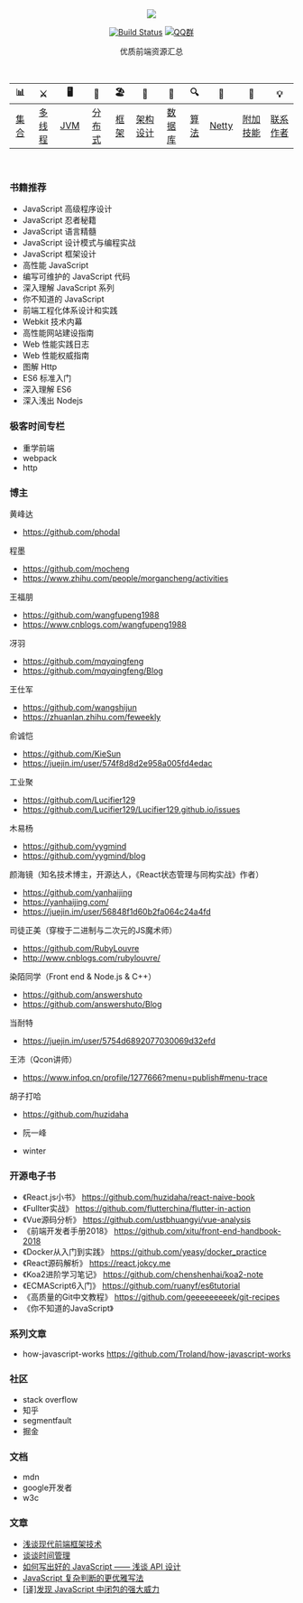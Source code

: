 <div align="center">  

<img src="https://ws1.sinaimg.cn/large/0069RVTdly1fubocn5pxaj30go082dg1.jpg" width=""/> 
<br/>

[![Build Status](https://travis-ci.org/crossoverJie/JCSprout.svg?branch=master)](https://travis-ci.org/crossoverJie/JCSprout)
[![QQ群](https://img.shields.io/badge/QQ%E7%BE%A4-787381170-yellowgreen.svg)](https://jq.qq.com/?_wv=1027&k=5HPYvQk)

[qq0groupsvg]: https://img.shields.io/badge/QQ%E7%BE%A4-787381170-yellowgreen.svg
[qq0group]: https://jq.qq.com/?_wv=1027&k=5HPYvQk

优质前端资源汇总
</div><br>


| 📊 |⚔️ | 🖥 | 🚏 | 🏖  | 🌁| 📮 | 🔍 | 🚀 | 🌈 |💡
| :--------: | :---------: | :---------: | :---------: | :---------: | :---------:| :---------: | :-------: | :-------:| :------:|:------:|
| [集合](#常用集合) | [多线程](#java-多线程)|[JVM](#jvm) | [分布式](#分布式相关) |[框架](#常用框架第三方组件)|[架构设计](#架构设计)| [数据库](#db-相关) |[算法](#数据结构与算法)|[Netty](#netty-相关)| [附加技能](#附加技能)|[联系作者](#联系作者) |
<br>

### 书籍推荐
- JavaScript 高级程序设计
- JavaScript 忍者秘籍
- JavaScript 语言精髓
- JavaScript 设计模式与编程实战
- JavaScript 框架设计
- 高性能 JavaScript
- 编写可维护的 JavaScript 代码
- 深入理解 JavaScript 系列
- 你不知道的 JavaScript
- 前端工程化体系设计和实践
- Webkit 技术内幕
- 高性能网站建设指南
- Web 性能实践日志
- Web 性能权威指南
- 图解 Http
- ES6 标准入门
- 深入理解 ES6
- 深入浅出 Nodejs

### 极客时间专栏
- 重学前端
- webpack
- http

### 博主
黄峰达
- https://github.com/phodal

程墨
- https://github.com/mocheng
- https://www.zhihu.com/people/morgancheng/activities

王福朋
- https://github.com/wangfupeng1988
- https://www.cnblogs.com/wangfupeng1988

冴羽
- https://github.com/mqyqingfeng
- https://github.com/mqyqingfeng/Blog

王仕军
- https://github.com/wangshijun
- https://zhuanlan.zhihu.com/feweekly

俞诚恺
- https://github.com/KieSun
- https://juejin.im/user/574f8d8d2e958a005fd4edac

工业聚
- https://github.com/Lucifier129
- https://github.com/Lucifier129/Lucifier129.github.io/issues

木易杨
- https://github.com/yygmind
- https://github.com/yygmind/blog

颜海镜（知名技术博主，开源达人，《React状态管理与同构实战》作者）
- https://github.com/yanhaijing
- https://yanhaijing.com/
- https://juejin.im/user/56848f1d60b2fa064c24a4fd

司徒正美（穿梭于二进制与二次元的JS魔术师）
- https://github.com/RubyLouvre
- http://www.cnblogs.com/rubylouvre/

染陌同学（Front end & Node.js & C++）
- https://github.com/answershuto
- https://github.com/answershuto/Blog

当耐特
- https://juejin.im/user/5754d6892077030069d32efd

王沛（Qcon讲师）
- https://www.infoq.cn/profile/1277666?menu=publish#menu-trace

胡子打哈
- https://github.com/huzidaha

- 阮一峰
- winter

### 开源电子书
- 《React.js小书》 https://github.com/huzidaha/react-naive-book
- 《Fullter实战》 https://github.com/flutterchina/flutter-in-action
- 《Vue源码分析》 https://github.com/ustbhuangyi/vue-analysis
- 《前端开发者手册2018》 https://github.com/xitu/front-end-handbook-2018
- 《Docker从入门到实践》 https://github.com/yeasy/docker_practice
- 《React源码解析》 https://react.jokcy.me
- 《Koa2进阶学习笔记》 https://github.com/chenshenhai/koa2-note
- 《ECMAScript6入门》 https://github.com/ruanyf/es6tutorial
- 《高质量的Git中文教程》 https://github.com/geeeeeeeeek/git-recipes
- 《你不知道的JavaScript》

### 系列文章
- how-javascript-works https://github.com/Troland/how-javascript-works

### 社区
- stack overflow
- 知乎
- segmentfault
- 掘金

### 文档
- mdn
- google开发者
- w3c

### 文章
- [浅谈现代前端框架技术](https://github.com/rainjay/blog/issues/8)
- [谈谈时间管理](https://github.com/rainjay/blog/issues/7)
- [如何写出好的 JavaScript —— 浅谈 API 设计](https://www.h5jun.com/post/how-to-write-better-js-code.html)
- [JavaScript 复杂判断的更优雅写法](https://juejin.im/post/5bdfef86e51d453bf8051bf8)
- [[译]发现 JavaScript 中闭包的强大威力](https://juejin.im/post/5c4e6a90e51d4552266576d2)
